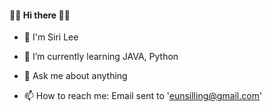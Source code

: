 #### 👋👋 Hi there 👋👋
- 🐢 I'm Siri Lee
- 🌱 I’m currently learning JAVA, Python

  
- 💬 Ask me about anything
- 📫 How to reach me: Email sent to 'eunsilling@gmail.com'
  
<!--
**HeySiriLee/HeySiriLee** is a ✨ _special_ ✨ repository because its `README.md` (this file) appears on your GitHub profile.

Here are some ideas to get you started:

- 🔭 I’m currently working on ...
- 🌱 I’m currently learning ...
- 👯 I’m looking to collaborate on ...
- 🤔 I’m looking for help with ...
- 💬 Ask me about ...
- 📫 How to reach me: ...
- 😄 Pronouns: ...
- ⚡ Fun fact: ...
-->
